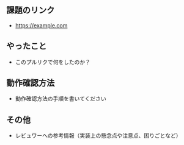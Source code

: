 ## 課題のリンク

* https://example.com

## やったこと

* このプルリクで何をしたのか？


## 動作確認方法

* 動作確認方法の手順を書いてください

## その他

* レビュワーへの参考情報（実装上の懸念点や注意点、困りごとなど）
